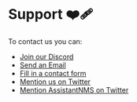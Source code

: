 # Support ❤️‍🩹

To contact us you can:

- [Join our Discord][discord]
- [Send an Email][email]
- [Fill in a contact form][contactForm]
- [Mention us on Twitter][twitter]
- [Mention AssistantNMS on Twitter][assistantNMSTwitter]


[discord]: https://assistantapps.com/discord?ref=AssistantAppsDocs
[email]: mailto:support@nmsassistant.com?ref=AssistantNMSGithub
[contactForm]: https://assistantapps.com/#footer
[assistantNMSTwitter]: https://twitter.com/AssistantNMS?ref=AssistantNMSGithub
[twitter]: https://twitter.com/AssistantApps?ref=AssistantNMSGithub